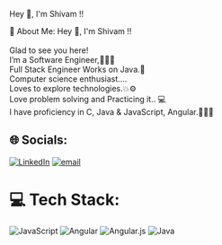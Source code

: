 Hey 👋, I'm Shivam !!

💫 About Me:
Hey 👋, I'm Shivam !!<br><br>Glad to see you here!<br>I’m a Software Engineer,👨🏻‍💻<br>Full Stack Engineer Works on Java.🌟<br>Computer science enthusiast....<br>Loves to explore technologies.💥⚙<br>Love problem solving and Practicing it.. 💻<br>I have proficiency in C, Java  & JavaScript, Angular.👨🏻‍💻


## 🌐 Socials:
[![LinkedIn](https://img.shields.io/badge/LinkedIn-%230077B5.svg?logo=linkedin&logoColor=white)](https://www.linkedin.com/in/shivam-patil1404/) [![email](https://img.shields.io/badge/Email-D14836?logo=gmail&logoColor=white)](mailto:patilspshivam@gmail.com ) 

# 💻 Tech Stack:
![JavaScript](https://img.shields.io/badge/javascript-%23323330.svg?style=for-the-badge&logo=javascript&logoColor=%23F7DF1E) ![Angular](https://img.shields.io/badge/angular-%23DD0031.svg?style=for-the-badge&logo=angular&logoColor=white) ![Angular.js](https://img.shields.io/badge/angular.js-%23E23237.svg?style=for-the-badge&logo=angularjs&logoColor=white) ![Java](https://img.shields.io/badge/java-%23ED8B00.svg?style=for-the-badge&logo=openjdk&logoColor=white)
